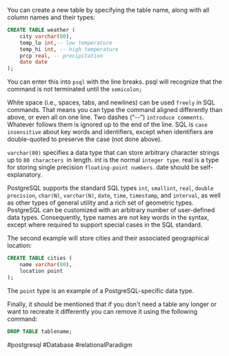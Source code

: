 You can create a new table by specifying the table name, along with all column names and their types:

```SQL
CREATE TABLE weather ( 
	city varchar(80),
	temp_lo int,-- low temperature 
	temp_hi int, -- high temperature 
	prcp real, -- precipitation 
	date date 
);
```

You can enter this into `psql` with the line breaks. psql will recognize that the command is not terminated until the `semicolon;`

White space (i.e., spaces, tabs, and newlines) can be used `freely` in SQL commands. That means you can type the command aligned differently than above, or even all on one line. Two dashes (“--”) `introduce comments`. Whatever follows them is ignored up to the end of the line. SQL is `case insensitive` about key words and identifiers, except when identifiers are double-quoted to preserve the case (not done above).

`varchar(80)` specifies a data type that can store arbitrary character strings up to `80 characters `in length. int is the normal `integer type`. real is a type for storing single precision `floating-point numbers`. date should be self-explanatory.

PostgreSQL supports the standard SQL types `int`, `smallint`, `real`, `double precision`, `char(N)`, `varchar(N)`, `date`, `time`, `timestamp`, and `interval`, as well as other types of general utility and a rich set of geometric types. PostgreSQL can be customized with an arbitrary number of user-defined data types. Consequently, type names are not key words in the syntax, except where required to support special cases in the SQL standard.

The second example will store cities and their associated geographical location:

```SQL
CREATE TABLE cities ( 
	name varchar(80), 
	location point 
);
```

The `point` type is an example of a PostgreSQL-specific data type.

Finally, it should be mentioned that if you don't need a table any longer or want to recreate it differently you can remove it using the following command:

```SQL
DROP TABLE tablename;
```

#postgresql #Database #relationalParadigm